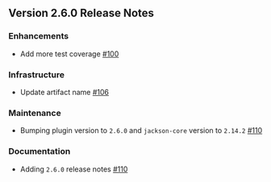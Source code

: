 ## Version 2.6.0 Release Notes

### Enhancements
* Add more test coverage [#100](https://github.com/opensearch-project/search-processor/pull/100)

### Infrastructure
* Update artifact name [#106](https://github.com/opensearch-project/search-processor/pull/106)

### Maintenance
* Bumping plugin version to `2.6.0` and `jackson-core` version to `2.14.2` [#110](https://github.com/opensearch-project/search-processor/pull/110)

### Documentation
* Adding `2.6.0` release notes [#110](https://github.com/opensearch-project/search-processor/pull/110)
